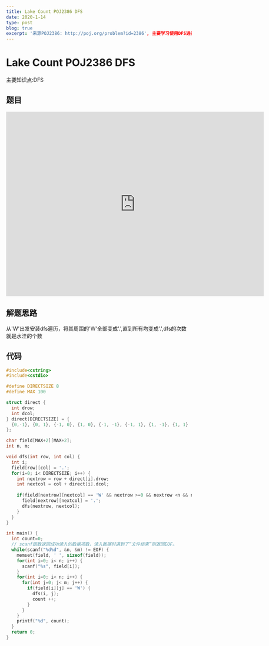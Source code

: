 ```yaml
---
title: Lake Count POJ2386 DFS
date: 2020-1-14
type: post
blog: true
excerpt: '来源POJ2386: http://poj.org/problem?id=2386', 主要学习使用DFS进行遍历搜索
---
```


# Lake Count POJ2386 DFS

主要知识点:DFS

## 题目

<iframe src="http://poj.org/problem?id=2386" width="700px" height="500px" frameborder="0" scrolling="no"></iframe>

## 解题思路

从'W'出发安装dfs遍历，将其周围的'W'全部变成'.',直到所有均变成'.',dfs的次数就是水洼的个数

## 代码

```cpp
#include<cstring>
#include<cstdio>

#define DIRECTSIZE 8
#define MAX 100

struct direct {
  int drow;
  int dcol;
} direct[DIRECTSIZE] = {
  {0,-1}, {0, 1}, {-1, 0}, {1, 0}, {-1, -1}, {-1, 1}, {1, -1}, {1, 1}
};

char field[MAX+2][MAX+2];
int n, m;

void dfs(int row, int col) {
  int i;
  field[row][col] = '.';
  for(i=0; i< DIRECTSIZE; i++) {
    int nextrow = row + direct[i].drow;
    int nextcol = col + direct[i].dcol;
 
    if(field[nextrow][nextcol] == 'W' && nextrow >=0 && nextrow <n && nextcol >=0 && nextcol < m) {
      field[nextrow][nextcol] = '.';
      dfs(nextrow, nextcol);
    }
  }
}

int main() {
  int count=0;
  // scanf函数返回成功读入的数据项数，读入数据时遇到了“文件结束”则返回EOF。
  while(scanf("%d%d", &n, &m) != EOF) {
    memset(field, ' ', sizeof(field));
    for(int i=0; i< n; i++) {
      scanf("%s", field[i]);
    }
    for(int i=0; i< n; i++) {
      for(int j=0; j< m; j++) {
        if(field[i][j] == 'W') {
          dfs(i, j);
          count ++;
        }
      }
    }
    printf("%d", count);
  }
  return 0;
}
```